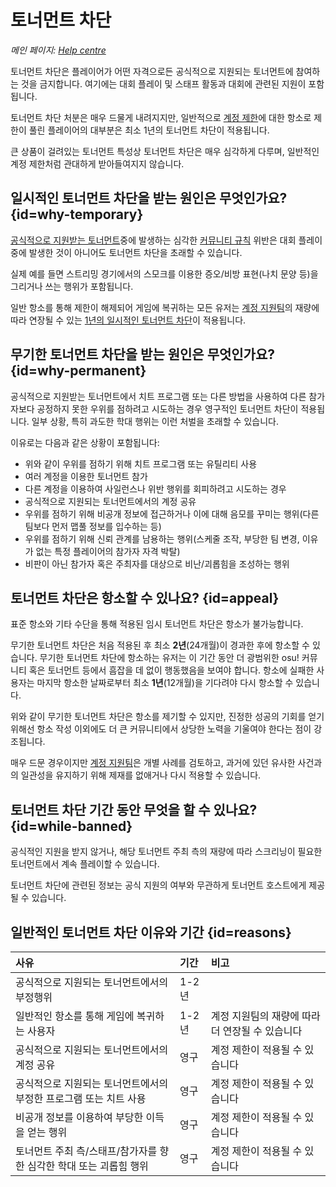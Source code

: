 # 토너먼트 차단

*메인 페이지: [Help centre](/wiki/Help_centre)*

토너먼트 차단은 플레이어가 어떤 자격으로든 공식적으로 지원되는 토너먼트에 참여하는 것을 금지합니다. 여기에는 대회 플레이 및 스태프 활동과 대회에 관련된 지원이 포함됩니다.

토너먼트 차단 처분은 매우 드물게 내려지지만, 일반적으로 [계정 제한](/wiki/Help_centre/Account_restrictions)에 대한 항소로 제한이 풀린 플레이어의 대부분은 최소 1년의 토너먼트 차단이 적용됩니다.

큰 상품이 걸려있는 토너먼트 특성상 토너먼트 차단은 매우 심각하게 다루며, 일반적인 계정 제한처럼 관대하게 받아들여지지 않습니다.

## 일시적인 토너먼트 차단을 받는 원인은 무엇인가요? {id=why-temporary}

[공식적으로 지원받는 토너먼트](/wiki/Tournaments/Official_support)중에 발생하는 심각한 [커뮤니티 규칙](/wiki/Rules) 위반은 대회 플레이 중에 발생한 것이 아니어도 토너먼트 차단을 초래할 수 있습니다.

실제 예를 들면 스트리밍 경기에서의 스모크를 이용한 증오/비방 표현(나치 문양 등)을 그리거나 쓰는 행위가 포함됩니다.

일반 항소를 통해 제한이 해제되어 게임에 복귀하는 모든 유저는 [계정 지원팀](/wiki/People/Account_support_team)의 재량에 따라 연장될 수 있는 [1년의 일시적인 토너먼트 차단](/wiki/Help_centre/Account_restrictions#reasons)이 적용됩니다.
 
## 무기한 토너먼트 차단을 받는 원인은 무엇인가요? {id=why-permanent}

공식적으로 지원받는 토너먼트에서 치트 프로그램 또는 다른 방법을 사용하여 다른 참가자보다 공정하지 못한 우위를 점하려고 시도하는 경우 영구적인 토너먼트 차단이 적용됩니다. 일부 상황, 특히 과도한 학대 행위는 이런 처벌을 초래할 수 있습니다.

이유로는 다음과 같은 상황이 포함됩니다:

- 위와 같이 우위를 점하기 위해 치트 프로그램 또는 유틸리티 사용
- 여러 계정을 이용한 토너먼트 참가
- 다른 계정을 이용하여 사일런스나 위반 행위를 회피하려고 시도하는 경우
- 공식적으로 지원되는 토너먼트에서의 계정 공유
- 우위를 점하기 위해 비공개 정보에 접근하거나 이에 대해 음모를 꾸미는 행위(다른 팀보다 먼저 맵풀 정보를 입수하는 등)
- 우위를 점하기 위해 신뢰 관계를 남용하는 행위(스케줄 조작, 부당한 팀 변경, 이유가 없는 특정 플레이어의 참가자 자격 박탈)
- 비판이 아닌 참가자 혹은 주최자를 대상으로 비난/괴롭힘을 조성하는 행위

## 토너먼트 차단은 항소할 수 있나요? {id=appeal}

표준 항소와 기타 수단을 통해 적용된 임시 토너먼트 차단은 항소가 불가능합니다.

무기한 토너먼트 차단은 처음 적용된 후 최소 **2년**(24개월)이 경과한 후에 항소할 수 있습니다. 무기한 토너먼트 차단에 항소하는 유저는 이 기간 동안 더 광범위한 osu! 커뮤니티 혹은 토너먼트 등에서 흠잡을 데 없이 행동했음을 보여야 합니다. 항소에 실패한 사용자는 마지막 항소한 날짜로부터 최소 **1년**(12개월)을 기다려야 다시 항소할 수 있습니다.

위와 같이 무기한 토너먼트 차단은 항소를 제기할 수 있지만, 진정한 성공의 기회를 얻기 위해선 항소 작성 이외에도 더 큰 커뮤니티에서 상당한 노력을 기울여야 한다는 점이 강조됩니다.

매우 드문 경우이지만 [계정 지원팀](/wiki/People/Account_support_team)은 개별 사례를 검토하고, 과거에 있던 유사한 사건과의 일관성을 유지하기 위해 제재를 없애거나 다시 적용할 수 있습니다.

## 토너먼트 차단 기간 동안 무엇을 할 수 있나요? {id=while-banned}

공식적인 지원을 받지 않거나, 해당 토너먼트 주최 측의 재량에 따라 스크리닝이 필요한 토너먼트에서 계속 플레이할 수 있습니다.

토너먼트 차단에 관련된 정보는 공식 지원의 여부와 무관하게 토너먼트 호스트에게 제공될 수 있습니다.

## 일반적인 토너먼트 차단 이유와 기간 {id=reasons}

| 사유 | 기간 | 비고 |
| :-- | :-- | :-- |
| 공식적으로 지원되는 토너먼트에서의 부정행위 | 1-2년 |  |
| 일반적인 항소를 통해 게임에 복귀하는 사용자 | 1-2년 | 계정 지원팀의 재량에 따라 더 연장될 수 있습니다 |
| 공식적으로 지원되는 토너먼트에서의 계정 공유 | 영구 | 계정 제한이 적용될 수 있습니다 |
| 공식적으로 지원되는 토너먼트에서의 부정한 프로그램 또는 치트 사용 | 영구 | 계정 제한이 적용될 수 있습니다 |
| 비공개 정보를 이용하여 부당한 이득을 얻는 행위 | 영구 | 계정 제한이 적용될 수 있습니다 |
| 토너먼트 주최 측/스태프/참가자를 향한 심각한 학대 또는 괴롭힘 행위 | 영구 | 계정 제한이 적용될 수 있습니다 |
